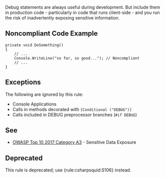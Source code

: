 
Debug statements are always useful during development. But include them in production code - particularly in code that runs client-side - and you run the risk of inadvertently exposing sensitive information.

## Noncompliant Code Example


    private void DoSomething()
    {
        // ...
        Console.WriteLine("so far, so good..."); // Noncompliant
        // ...
    }


## Exceptions

The following are ignored by this rule:

- Console Applications
- Calls in methods decorated with `[Conditional ("DEBUG")]`
- Calls included in DEBUG preprocessor branches (`#if DEBUG`)


## See

- [OWASP Top 10 2017 Category A3](https://www.owasp.org/index.php/Top_10-2017_A3-Sensitive_Data_Exposure) - Sensitive Data Exposure


## Deprecated

This rule is deprecated; use {rule:csharpsquid:S106} instead.
